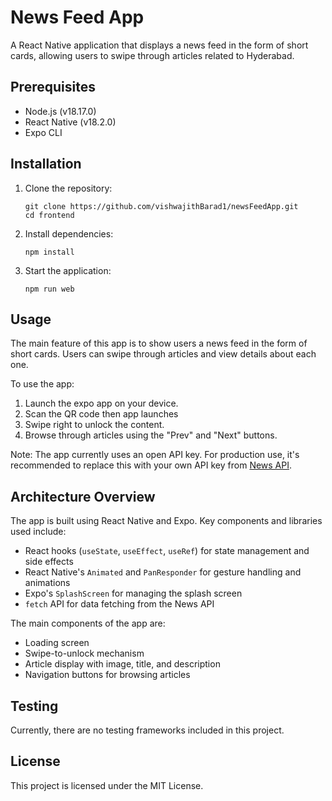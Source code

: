 # News Feed App

A React Native application that displays a news feed in the form of short cards, allowing users to swipe through articles related to Hyderabad.

## Prerequisites

- Node.js (v18.17.0)
- React Native (v18.2.0)
- Expo CLI

## Installation

1. Clone the repository:
   ```
   git clone https://github.com/vishwajithBarad1/newsFeedApp.git
   cd frontend
   ```

2. Install dependencies:
   ```
   npm install
   ```

3. Start the application:
   ```
   npm run web
   ```

## Usage

The main feature of this app is to show users a news feed in the form of short cards. Users can swipe through articles and view details about each one.

To use the app:

1. Launch the expo app on your device.
2. Scan the QR code then app launches 
3. Swipe right to unlock the content.
4. Browse through articles using the "Prev" and "Next" buttons.

Note: The app currently uses an open API key. For production use, it's recommended to replace this with your own API key from [News API](https://newsapi.org/).

## Architecture Overview

The app is built using React Native and Expo. Key components and libraries used include:

- React hooks (`useState`, `useEffect`, `useRef`) for state management and side effects
- React Native's `Animated` and `PanResponder` for gesture handling and animations
- Expo's `SplashScreen` for managing the splash screen
- `fetch` API for data fetching from the News API

The main components of the app are:

- Loading screen
- Swipe-to-unlock mechanism
- Article display with image, title, and description
- Navigation buttons for browsing articles

## Testing

Currently, there are no testing frameworks included in this project.

## License

This project is licensed under the MIT License.
